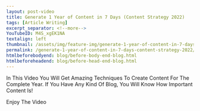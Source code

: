 ```yaml
---
layout: post-video
title: Generate 1 Year of Content in 7 Days (Content Strategy 2022)
tags: [Article Writing]
excerpt_separator: <!--more-->
YouTubeID: M4S_xgEK1NA
textalign: left
thumbnail: /assets/img/feature-img/generate-1-year-of-content-in-7-days-content-strategy-2022.webp
permalink: /generate-1-year-of-content-in-7-days-content-strategy-2022/
htmlbeforebodyend: blog/before-body-end-blog.html
htmlbeforeheadend: blog/before-head-end-blog.html
---
```

In This Video You Will Get Amazing Techniques To Create Content For The Complete Year. If You Have Any Kind Of Blog, You Will Know How Important Content Is!

Enjoy The Video

